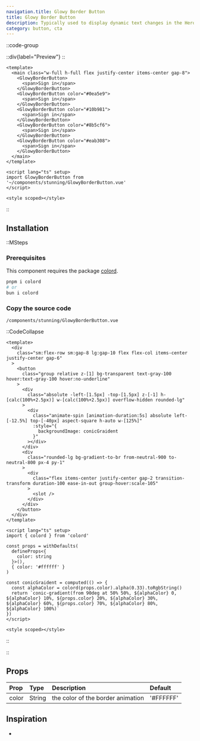 ```yaml
---
navigation.title: Glowy Border Button
title: Glowy Border Button
description: Typically used to display dynamic text changes in the Hero Section.
category: button, cta
---
```


::code-group

::div{label="Preview"}
<Playground url="/playground/glowy-border-button"></Playground>
::

```vue [Code]
<template>
  <main class="w-full h-full flex justify-center items-center gap-8">
    <GlowyBorderButton>
      <span>Sign in</span>
    </GlowyBorderButton>
    <GlowyBorderButton color="#0ea5e9">
      <span>Sign in</span>
    </GlowyBorderButton>
    <GlowyBorderButton color="#10b981">
      <span>Sign in</span>
    </GlowyBorderButton>
    <GlowyBorderButton color="#8b5cf6">
      <span>Sign in</span>
    </GlowyBorderButton>
    <GlowyBorderButton color="#eab308">
      <span>Sign in</span>
    </GlowyBorderButton>
  </main>
</template>

<script lang="ts" setup>
import GlowyBorderButton from '~/components/stunning/GlowyBorderButton.vue'
</script>

<style scoped></style>
```

::

## Installation

::MSteps

### Prerequisites

This component requires the package [colord](https://github.com/omgovich/colord).

```bash
pnpm i colord
# or
bun i colord
```

### Copy the source code

`/components/stunning/GlowyBorderButton.vue`

::CodeCollapse

```vue
<template>
  <div
    class="sm:flex-row sm:gap-8 lg:gap-10 flex flex-col items-center justify-center gap-6"
  >
    <button
      class="group relative z-[1] bg-transparent text-gray-100 hover:text-gray-100 hover:no-underline"
    >
      <div
        class="absolute -left-[1.5px] -top-[1.5px] z-[-1] h-[calc(100%+2.5px)] w-[calc(100%+2.5px)] overflow-hidden rounded-lg"
      >
        <div
          class="animate-spin [animation-duration:5s] absolute left-[-12.5%] top-[-40px] aspect-square h-auto w-[125%]"
          :style="{
            backgroundImage: conicGraident
          }"
        ></div>
      </div>
      <div
        class="rounded-lg bg-gradient-to-br from-neutral-900 to-neutral-800 px-4 py-1"
      >
        <div
          class="flex items-center justify-center gap-2 transition-transform duration-100 ease-in-out group-hover:scale-105"
        >
          <slot />
        </div>
      </div>
    </button>
  </div>
</template>

<script lang="ts" setup>
import { colord } from 'colord'

const props = withDefaults(
  defineProps<{
    color: string
  }>(),
  { color: '#ffffff' }
)

const conicGraident = computed(() => {
  const alphaColor = colord(props.color).alpha(0.33).toRgbString()
  return `conic-gradient(from 90deg at 50% 50%, ${alphaColor} 0, ${alphaColor} 10%, ${props.color} 20%, ${alphaColor} 30%, ${alphaColor} 60%, ${props.color} 70%, ${alphaColor} 80%, ${alphaColor} 100%)`
})
</script>

<style scoped></style>
```

::

::

## Props

| Prop  | Type   | Description                       | Default   |
| :---- | :----- | :-------------------------------- | :-------- |
| color | String | the color of the border animation | '#FFFFFF' |

## Inspiration

-
